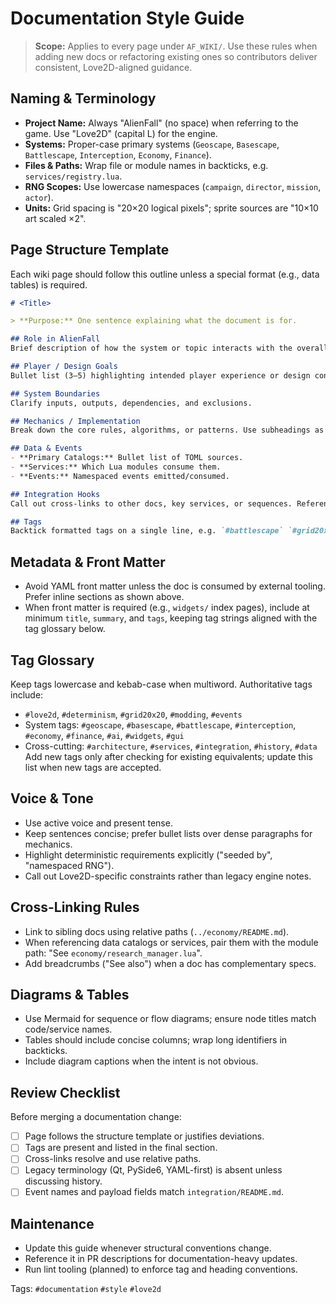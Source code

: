 # Documentation Style Guide

> **Scope:** Applies to every page under `AF_WIKI/`. Use these rules when adding new docs or refactoring existing ones so contributors deliver consistent, Love2D-aligned guidance.

## Naming & Terminology
- **Project Name:** Always "AlienFall" (no space) when referring to the game. Use "Love2D" (capital L) for the engine.
- **Systems:** Proper-case primary systems (`Geoscape`, `Basescape`, `Battlescape`, `Interception`, `Economy`, `Finance`).
- **Files & Paths:** Wrap file or module names in backticks, e.g. `services/registry.lua`.
- **RNG Scopes:** Use lowercase namespaces (`campaign`, `director`, `mission`, `actor`).
- **Units:** Grid spacing is "20×20 logical pixels"; sprite sources are "10×10 art scaled ×2".

## Page Structure Template
Each wiki page should follow this outline unless a special format (e.g., data tables) is required.

```markdown
# <Title>

> **Purpose:** One sentence explaining what the document is for.

## Role in AlienFall
Brief description of how the system or topic interacts with the overall game.

## Player / Design Goals
Bullet list (3–5) highlighting intended player experience or design constraints.

## System Boundaries
Clarify inputs, outputs, dependencies, and exclusions.

## Mechanics / Implementation
Break down the core rules, algorithms, or patterns. Use subheadings as needed.

## Data & Events
- **Primary Catalogs:** Bullet list of TOML sources.
- **Services:** Which Lua modules consume them.
- **Events:** Namespaced events emitted/consumed.

## Integration Hooks
Call out cross-links to other docs, key services, or sequences. Reference the Integration Handbook when applicable.

## Tags
Backtick formatted tags on a single line, e.g. `#battlescape` `#grid20x20` `#love2d`
```

## Metadata & Front Matter
- Avoid YAML front matter unless the doc is consumed by external tooling. Prefer inline sections as shown above.
- When front matter is required (e.g., `widgets/` index pages), include at minimum `title`, `summary`, and `tags`, keeping tag strings aligned with the tag glossary below.

## Tag Glossary
Keep tags lowercase and kebab-case when multiword. Authoritative tags include:
- `#love2d`, `#determinism`, `#grid20x20`, `#modding`, `#events`
- System tags: `#geoscape`, `#basescape`, `#battlescape`, `#interception`, `#economy`, `#finance`, `#ai`, `#widgets`, `#gui`
- Cross-cutting: `#architecture`, `#services`, `#integration`, `#history`, `#data`
Add new tags only after checking for existing equivalents; update this list when new tags are accepted.

## Voice & Tone
- Use active voice and present tense.
- Keep sentences concise; prefer bullet lists over dense paragraphs for mechanics.
- Highlight deterministic requirements explicitly ("seeded by", "namespaced RNG").
- Call out Love2D-specific constraints rather than legacy engine notes.

## Cross-Linking Rules
- Link to sibling docs using relative paths (`../economy/README.md`).
- When referencing data catalogs or services, pair them with the module path: "See `economy/research_manager.lua`".
- Add breadcrumbs ("See also") when a doc has complementary specs.

## Diagrams & Tables
- Use Mermaid for sequence or flow diagrams; ensure node titles match code/service names.
- Tables should include concise columns; wrap long identifiers in backticks.
- Include diagram captions when the intent is not obvious.

## Review Checklist
Before merging a documentation change:
- [ ] Page follows the structure template or justifies deviations.
- [ ] Tags are present and listed in the final section.
- [ ] Cross-links resolve and use relative paths.
- [ ] Legacy terminology (Qt, PySide6, YAML-first) is absent unless discussing history.
- [ ] Event names and payload fields match `integration/README.md`.

## Maintenance
- Update this guide whenever structural conventions change.
- Reference it in PR descriptions for documentation-heavy updates.
- Run lint tooling (planned) to enforce tag and heading conventions.

Tags: `#documentation` `#style` `#love2d`

